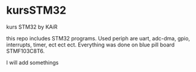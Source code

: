 # kursSTM32
kurs STM32 by KAiR  

this repo includes STM32 programs. Used periph are uart, adc-dma, gpio, interrupts, timer, ect ect ect. 
Everything was done on blue pill board STMF103C8T6. 

I will add somethings
